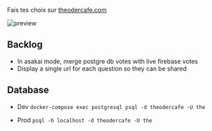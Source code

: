 Fais tes choix sur [theodercafe.com](https://theodercafe.com)

![preview](app-preview.png)

## Backlog

- In asakai mode, merge postgre db votes with live firebase votes
- Display a single url for each question so they can be shared

## Database

- Dev
  `docker-compose exec postgresql psql -d theodercafe -U the`

* Prod
  `psql -h localhost -d theodercafe -U the`
